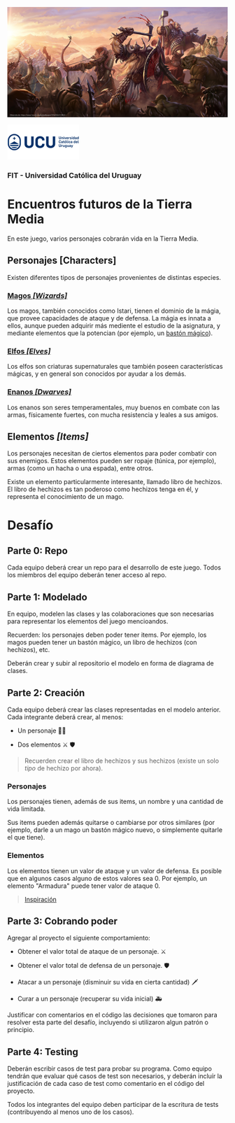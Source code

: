 ![Banner](./Assets/banner.png)

![UCU](https://github.com/ucudal/PII_Conceptos_De_POO/raw/master/Assets/logo-ucu.png)

### FIT - Universidad Católica del Uruguay

# Encuentros futuros de la Tierra Media

En este juego, varios personajes cobrarán vida en la Tierra Media.

## Personajes [Characters]

Existen diferentes tipos de personajes provenientes de distintas especies.

### [Magos _[Wizards]_](https://lotr.fandom.com/wiki/Wizards)

Los magos, también conocidos como Istari, tienen el dominio de la mágia, que provee capacidades de ataque y de defensa. La mágia es innata a ellos, aunque pueden adquirir más mediente el estudio de la asignatura, y mediante elementos que la potencian (por ejemplo, un [bastón mágico](https://ringsdb.com/bundles/cards/142008.png)).

### [Elfos _[Elves]_](https://lotr.fandom.com/wiki/Elves)

Los elfos son criaturas supernaturales que también poseen características mágicas, y en general son conocidos por ayudar a los demás.

### [Enanos _[Dwarves]_](https://lotr.fandom.com/wiki/Dwarves)

Los enanos son seres temperamentales, muy buenos en combate con las armas, físicamente fuertes, con mucha resistencia y leales a sus amigos.

## Elementos _[Items]_

Los personajes necesitan de ciertos elementos para poder combatir con sus enemigos. Estos elementos pueden ser ropaje (túnica, por ejemplo), armas (como un hacha o una espada), entre otros. 

Existe un elemento particularmente interesante, llamado libro de hechizos. El libro de hechizos es tan poderoso como hechizos tenga en él, y representa el conocimiento de un mago.

# Desafío

## Parte 0: Repo

Cada equipo deberá crear un repo para el desarrollo de este juego. Todos los miembros del equipo deberán tener acceso al repo.

## Parte 1: Modelado

En equipo, modelen las clases y las colaboraciones que son necesarias para representar los elementos del juego mencioandos.

Recuerden: los personajes deben poder tener items. Por ejemplo, los magos pueden tener un bastón mágico, un libro de hechizos (con hechizos), etc.

Deberán crear y subir al repositorio el modelo en forma de diagrama de clases.

## Parte 2: Creación

Cada equipo deberá crear las clases representadas en el modelo anterior. Cada integrante deberá crear, al menos:

- Un personaje  🧙‍♂️

- Dos elementos ⚔️ 🛡

> Recuerden crear el libro de hechizos y sus hechizos (existe un solo _tipo_ de hechizo por ahora).

### Personajes

Los personajes tienen, además de sus items, un nombre y una cantidad de vida limitada. 

Sus items pueden además quitarse o cambiarse por otros similares (por ejemplo, darle a un mago un bastón mágico nuevo, o simplemente quitarle el que tiene).

### Elementos

Los elementos tienen un valor de ataque y un valor de defensa. Es posible que en algunos casos alguno de estos valores sea 0. Por ejemplo, un elemento "Armadura" puede tener valor de ataque 0.

> [Inspiración](https://ringsdb.com/find?q=t%3Aattachment)

## Parte 3: Cobrando poder

Agregar al proyecto el siguiente comportamiento:

- Obtener el valor total de ataque de un personaje. ⚔️

- Obtener el valor total de defensa de un personaje. 🛡

- Atacar a un personaje (disminuir su vida en cierta cantidad) 🗡

- Curar a un personaje (recuperar su vida inicial) 🚑

Justificar con comentarios en el código las decisiones que tomaron para resolver esta parte del desafío, incluyendo si utilizaron algun patrón o principio.

## Parte 4: Testing

Deberán escribir casos de test para probar su programa. Como equipo tendrán que evaluar qué casos de test son necesarios, y deberán incluír la justificación de cada caso de test como comentario en el código del proyecto.

Todos los integrantes del equipo deben participar de la escritura de tests (contribuyendo al menos uno de los casos).


